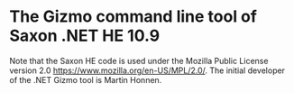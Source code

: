 # The Gizmo command line tool of Saxon .NET HE 10.9

Note that the Saxon HE code is used under the Mozilla Public License version 2.0 https://www.mozilla.org/en-US/MPL/2.0/. The initial developer of the .NET Gizmo tool is Martin Honnen.